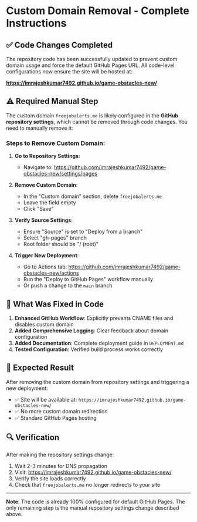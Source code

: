 # Custom Domain Removal - Complete Instructions

## ✅ Code Changes Completed

The repository code has been successfully updated to prevent custom domain usage and force the default GitHub Pages URL. All code-level configurations now ensure the site will be hosted at:

**https://imrajeshkumar7492.github.io/game-obstacles-new/**

## ⚠️ Required Manual Step

The custom domain `freejobalerts.me` is likely configured in the **GitHub repository settings**, which cannot be removed through code changes. You need to manually remove it:

### Steps to Remove Custom Domain:

1. **Go to Repository Settings**:
   - Navigate to: https://github.com/imrajeshkumar7492/game-obstacles-new/settings/pages

2. **Remove Custom Domain**:
   - In the "Custom domain" section, delete `freejobalerts.me`
   - Leave the field empty
   - Click "Save"

3. **Verify Source Settings**:
   - Ensure "Source" is set to "Deploy from a branch"
   - Select "gh-pages" branch
   - Root folder should be "/ (root)"

4. **Trigger New Deployment**:
   - Go to Actions tab: https://github.com/imrajeshkumar7492/game-obstacles-new/actions
   - Run the "Deploy to GitHub Pages" workflow manually
   - Or push a change to the `main` branch

## 🔧 What Was Fixed in Code

1. **Enhanced GitHub Workflow**: Explicitly prevents CNAME files and disables custom domain
2. **Added Comprehensive Logging**: Clear feedback about domain configuration
3. **Added Documentation**: Complete deployment guide in `DEPLOYMENT.md`
4. **Tested Configuration**: Verified build process works correctly

## 🎯 Expected Result

After removing the custom domain from repository settings and triggering a new deployment:

- ✅ Site will be available at: `https://imrajeshkumar7492.github.io/game-obstacles-new/`
- ✅ No more custom domain redirection
- ✅ Standard GitHub Pages hosting

## 🔍 Verification

After making the repository settings change:
1. Wait 2-3 minutes for DNS propagation
2. Visit: https://imrajeshkumar7492.github.io/game-obstacles-new/
3. Verify the site loads correctly
4. Check that `freejobalerts.me` no longer redirects to your site

---

**Note**: The code is already 100% configured for default GitHub Pages. The only remaining step is the manual repository settings change described above.